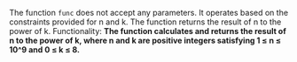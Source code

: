 The function `func` does not accept any parameters. It operates based on the constraints provided for n and k. The function returns the result of n to the power of k.
Functionality: **The function calculates and returns the result of n to the power of k, where n and k are positive integers satisfying 1 ≤ n ≤ 10^9 and 0 ≤ k ≤ 8.**